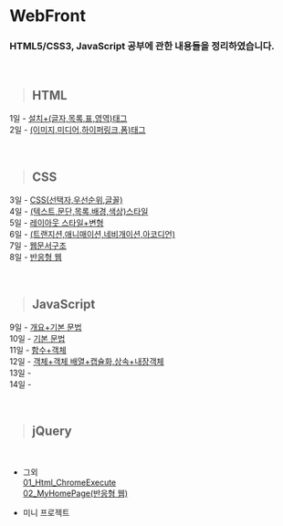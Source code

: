 WebFront
==============

### HTML5/CSS3, JavaScript 공부에 관한 내용들을 정리하였습니다.

<br/>

> ## HTML <br/>
 1일 - [설치+(글자,목록,표,영역)태그](https://github.com/Kalph/WebFrontStudy/tree/master/1Day) <br/>
 2일 - [(이미지,미디어,하이퍼링크,폼)태그](https://github.com/Kalph/WebFrontStudy/tree/master/2Day) <br/>
 
 <br/> 
 
> ## CSS <br/>
 3일 - [CSS(선택자,우선순위,글꼴)](https://github.com/Kalph/WebFrontStudy/tree/master/3Day) <br/>
 4일 - [(텍스트,문단,목록,배경,색상)스타일](https://github.com/Kalph/WebFrontStudy/tree/master/4Day) <br/> 
 5일 - [레이아웃 스타일+변형](https://github.com/Kalph/WebFrontStudy/tree/master/5Day) <br/>
 6일 - [(트랜지션,애니매이션,네비개이션,아코디언)](https://github.com/Kalph/WebFrontStudy/tree/master/6Day) <br/>
 7일 - [웹문서구조](https://github.com/Kalph/WebFrontStudy/tree/master/7Day)<br/>
 8일 - [반응형 웹](https://github.com/Kalph/WebFrontStudy/tree/master/8Day)<br/> 

<br/> 
 
> ## JavaScript <br/>
 9일 - [개요+기본 문법](https://github.com/Kalph/WebFrontStudy/tree/master/9Day)<br/>
 10일 - [기본 문법](https://github.com/Kalph/WebFrontStudy/tree/master/10Day)<br/>
 11일 - [함수+객체](https://github.com/Kalph/WebFrontStudy/tree/master/11Day)<br/>
 12일 - [객체+객체 배열+캡슐화,상속+내장객체](https://github.com/Kalph/WebFrontStudy/tree/master/12Day)<br/>
 13일 - []()<br/> 
 14일 - []()<br/> 
 
 <br/> 
 
> ## jQuery <br/>
 
 
<br/> 

* 그외 <br/>
 [01_Html_ChromeExecute](https://github.com/Kalph/WebFrontStudy/blob/master/%EA%B7%B8%EC%99%B8/01_Html_ChromeExecute.md) <br/>
 [02_MyHomePage(반응형 웹)](https://github.com/Kalph/WebFrontStudy/tree/master/%EA%B7%B8%EC%99%B8/MyHomePage) <br/>
 
* 미니 프로젝트 <br/>
[]()<br/> 

 


